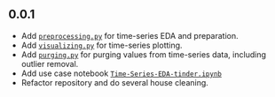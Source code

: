 ## 0.0.1
* Add [`preprocessing.py`](python/preprocessing.py) for time-series EDA and preparation.
* Add [`visualizing.py`](python/visualizing.py) for time-series plotting.
* Add [`purging.py`](python/purging.py) for purging values from time-series data, including outlier removal.
* Add use case notebook [`Time-Series-EDA-tinder.ipynb`](notebooks/Time-Series-EDA-tinder.ipynb)
* Refactor repository and do several house cleaning.
